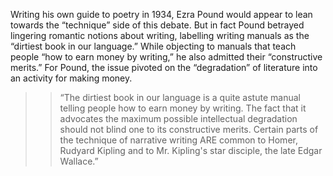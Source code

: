 Writing his own guide to poetry in 1934, Ezra Pound would appear to lean towards the “technique” side of this debate. But in fact Pound betrayed lingering romantic notions about writing, labelling writing manuals as the “dirtiest book in our language.” While objecting to manuals that teach people “how to earn money by writing,” he also admitted their “constructive merits.” For Pound, the issue pivoted on the “degradation” of literature into an activity for making money.   

>> “The dirtiest book in our language is a quite astute manual telling people how to earn money by writing. The fact that it advocates the maximum possible intellectual degradation should not blind one to its constructive merits. Certain parts of the technique of narrative writing ARE common to Homer, Rudyard Kipling and to Mr. Kipling's star disciple, the late Edgar Wallace.”

